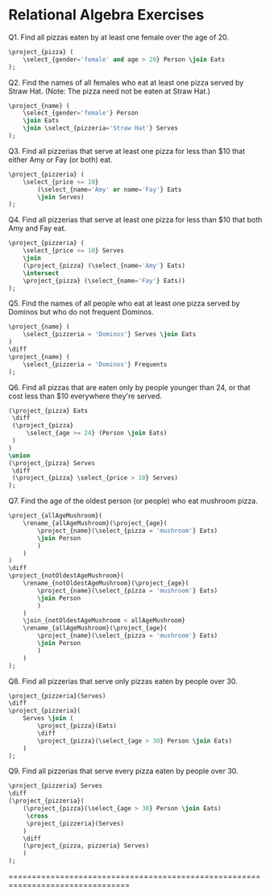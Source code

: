 Relational Algebra Exercises
================================================================================
Q1. Find all pizzas eaten by at least one female over the age of 20. 

```SQL
\project_{pizza} (
    \select_{gender='female' and age > 20} Person \join Eats
);
```


Q2. Find the names of all females who eat at least one pizza served by Straw Hat. 
(Note: The pizza need not be eaten at Straw Hat.) 

```SQL
\project_{name} (
    \select_{gender='female'} Person 
    \join Eats
    \join \select_{pizzeria='Straw Hat'} Serves 
);
```


Q3. Find all pizzerias that serve at least one pizza for less than $10 that either 
Amy or Fay (or both) eat. 

```SQL
\project_{pizzeria} (
    \select_{price <= 10}
        (\select_{name='Amy' or name='Fay'} Eats
        \join Serves)
);
```


Q4. Find all pizzerias that serve at least one pizza for less than $10 that both 
Amy and Fay eat. 

```SQL
\project_{pizzeria} (
    \select_{price <= 10} Serves
    \join
    (\project_{pizza} (\select_{name='Amy'} Eats)
    \intersect
    \project_{pizza} (\select_{name='Fay'} Eats))
);
```


Q5. Find the names of all people who eat at least one pizza served by Dominos but 
who do not frequent Dominos.

```SQL
\project_{name} (
    \select_{pizzeria = 'Dominos'} Serves \join Eats
)
\diff
\project_{name} (
    \select_{pizzeria = 'Dominos'} Frequents
);
```


Q6. Find all pizzas that are eaten only by people younger than 24, or that cost 
less than $10 everywhere they're served. 

```SQL
(\project_{pizza} Eats
 \diff
 (\project_{pizza} 
     \select_{age >= 24} (Person \join Eats)
 )
)
\union
(\project_{pizza} Serves
 \diff
 (\project_{pizza} \select_{price > 10} Serves)
);
```


Q7. Find the age of the oldest person (or people) who eat mushroom pizza.

```SQL
\project_{allAgeMushroom}(
    \rename_{allAgeMushroom}(\project_{age}(
        \project_{name}(\select_{pizza = 'mushroom'} Eats)
        \join Person
        )
    )
)
\diff
\project_{notOldestAgeMushroom}(
    \rename_{notOldestAgeMushroom}(\project_{age}(
        \project_{name}(\select_{pizza = 'mushroom'} Eats)
        \join Person
        )
    )
    \join_{notOldestAgeMushroom < allAgeMushroom}
    \rename_{allAgeMushroom}(\project_{age}(
        \project_{name}(\select_{pizza = 'mushroom'} Eats)
        \join Person
        )
    )
);
```


Q8. Find all pizzerias that serve only pizzas eaten by people over 30. 

```SQL
\project_{pizzeria}(Serves)
\diff
\project_{pizzeria}(
    Serves \join (
        \project_{pizza}(Eats)
        \diff
        \project_{pizza}(\select_{age > 30} Person \join Eats)
    )
);
```


Q9. Find all pizzerias that serve every pizza eaten by people over 30. 

```SQL
\project_{pizzeria} Serves
\diff
(\project_{pizzeria}(
    (\project_{pizza}(\select_{age > 30} Person \join Eats)
     \cross
     \project_{pizzeria}(Serves)
    )
    \diff 
    (\project_{pizza, pizzeria} Serves)
    )
);
```
================================================================================